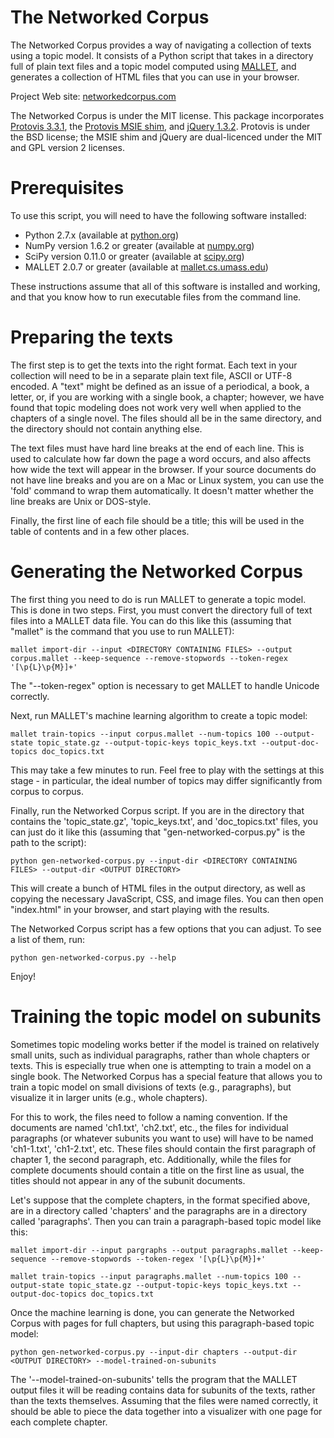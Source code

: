 The Networked Corpus
===============

The Networked Corpus provides a way of navigating a collection of texts using a topic model.  It consists of a Python script that takes in a directory full of plain text files and a topic model computed using [MALLET](http://mallet.cs.umass.edu), and generates a collection of HTML files that you can use in your browser.

Project Web site: [networkedcorpus.com](http://networkedcorpus.com)

The Networked Corpus is under the MIT license.  This package incorporates [Protovis 3.3.1](http://mbostock.github.com/protovis), the [Protovis MSIE shim](http://github.com/DataMarket/protovis-msie), and [jQuery 1.3.2](http://jquery.com).  Protovis is under the BSD license; the MSIE shim and jQuery are dual-licenced under the MIT and GPL version 2 licenses.

# Prerequisites

To use this script, you will need to have the following software installed:

* Python 2.7.x (available at [python.org](http://python.org))
* NumPy version 1.6.2 or greater (available at [numpy.org](http://numpy.org))
* SciPy version 0.11.0 or greater (available at [scipy.org](http://scipy.org))
* MALLET 2.0.7 or greater (available at [mallet.cs.umass.edu](http://mallet.cs.umass.edu))

These instructions assume that all of this software is installed and working, and that you know how to run executable files from the command line.

# Preparing the texts

The first step is to get the texts into the right format.  Each text in your collection will need to be in a separate plain text file, ASCII or UTF-8 encoded.  A "text" might be defined as an issue of a periodical, a book, a letter, or, if you are working with a single book, a chapter; however, we have found that topic modeling does not work very well when applied to the chapters of a single novel.  The files should all be in the same directory, and the directory should not contain anything else.

The text files must have hard line breaks at the end of each line.  This is used to calculate how far down the page a word occurs, and also affects how wide the text will appear in the browser.  If your source documents do not have line breaks and you are on a Mac or Linux system, you can use the 'fold' command to wrap them automatically.  It doesn't matter whether the line breaks are Unix or DOS-style.

Finally, the first line of each file should be a title; this will be used in the table of contents and in a few other places.

# Generating the Networked Corpus

The first thing you need to do is run MALLET to generate a topic model.  This is done in two steps.  First, you must convert the directory full of text files into a MALLET data file.  You can do this like this (assuming that "mallet" is the command that you use to run MALLET):

    mallet import-dir --input <DIRECTORY CONTAINING FILES> --output corpus.mallet --keep-sequence --remove-stopwords --token-regex '[\p{L}\p{M}]+'

The "--token-regex" option is necessary to get MALLET to handle Unicode correctly.

Next, run MALLET's machine learning algorithm to create a topic model:

    mallet train-topics --input corpus.mallet --num-topics 100 --output-state topic_state.gz --output-topic-keys topic_keys.txt --output-doc-topics doc_topics.txt 

This may take a few minutes to run.  Feel free to play with the settings at this stage - in particular, the ideal number of topics may differ significantly from corpus to corpus.

Finally, run the Networked Corpus script.  If you are in the directory that contains the 'topic_state.gz', 'topic_keys.txt', and 'doc_topics.txt' files, you can just do it like this (assuming that "gen-networked-corpus.py" is the path to the script):

    python gen-networked-corpus.py --input-dir <DIRECTORY CONTAINING FILES> --output-dir <OUTPUT DIRECTORY>

This will create a bunch of HTML files in the output directory, as well as copying the necessary JavaScript, CSS, and image files.  You can then open "index.html" in your browser, and start playing with the results.

The Networked Corpus script has a few options that you can adjust.  To see a list of them, run:

    python gen-networked-corpus.py --help

Enjoy!

# Training the topic model on subunits

Sometimes topic modeling works better if the model is trained on relatively small units, such as individual paragraphs, rather than whole chapters or texts.  This is especially true when one is attempting to train a model on a single book.  The Networked Corpus has a special feature that allows you to train a topic model on small divisions of texts (e.g., paragraphs), but visualize it in larger units (e.g., whole chapters).

For this to work, the files need to follow a naming convention.  If the documents are named 'ch1.txt', 'ch2.txt', etc., the files for individual paragraphs (or whatever subunits you want to use) will have to be named 'ch1-1.txt', 'ch1-2.txt', etc.  These files should contain the first paragraph of chapter 1, the second paragraph, etc.  Additionally, while the files for complete documents should contain a title on the first line as usual, the titles should not appear in any of the subunit documents.

Let's suppose that the complete chapters, in the format specified above, are in a directory called 'chapters' and the paragraphs are in a directory called 'paragraphs'.  Then you can train a paragraph-based topic model like this:

    mallet import-dir --input pargraphs --output paragraphs.mallet --keep-sequence --remove-stopwords --token-regex '[\p{L}\p{M}]+'

    mallet train-topics --input paragraphs.mallet --num-topics 100 --output-state topic_state.gz --output-topic-keys topic_keys.txt --output-doc-topics doc_topics.txt

Once the machine learning is done, you can generate the Networked Corpus with pages for full chapters, but using this paragraph-based topic model:

    python gen-networked-corpus.py --input-dir chapters --output-dir <OUTPUT DIRECTORY> --model-trained-on-subunits

The '--model-trained-on-subunits' tells the program that the MALLET output files it will be reading contains data for subunits of the texts, rather than the texts themselves.  Assuming that the files were named correctly, it should be able to piece the data together into a visualizer with one page for each complete chapter.
